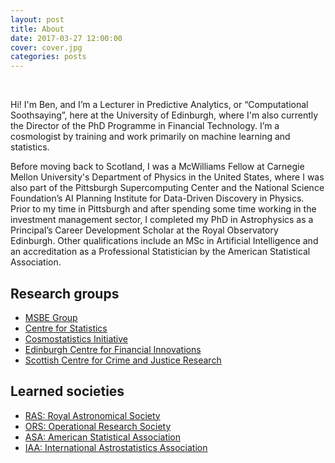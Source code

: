 ```yaml
---
layout: post
title: About
date: 2017-03-27 12:00:00
cover: cover.jpg
categories: posts
---
```


<br>

Hi! I'm Ben, and I’m a Lecturer in Predictive Analytics, or “Computational Soothsaying”, here at the University of Edinburgh, where I'm also currently the Director of the PhD Programme in Financial Technology. I’m a cosmologist by training and work primarily on machine learning and statistics.

Before moving back to Scotland, I was a McWilliams Fellow at Carnegie Mellon University's Department of Physics in the United States, where I was also part of the Pittsburgh Supercomputing Center and the National Science Foundation’s AI Planning Institute for Data-Driven Discovery in Physics. Prior to my time in Pittsburgh and after spending some time working in the investment management sector, I completed my PhD in Astrophysics as a Principal’s Career Development Scholar at the Royal Observatory Edinburgh. Other qualifications include an MSc in Artificial Intelligence and an accreditation as a Professional Statistician by the American Statistical Association.

<!--
, where I'm also serving as the Director of the PhD Programme in Financial Technology
-->

## Research groups

* [MSBE Group](https://www.business-school.ed.ac.uk/research/areas/management-science-business-economics)
* [Centre for Statistics](https://centreforstatistics.maths.ed.ac.uk)
* [Cosmostatistics Initiative](https://cosmostatistics-initiative.org)
* [Edinburgh Centre for Financial Innovations](https://www.ecfi.business-school.ed.ac.uk)
* [Scottish Centre for Crime and Justice Research](https://www.sccjr.ac.uk)

## Learned societies

* [RAS: Royal Astronomical Society](https://www.ras.org.uk)
* [ORS: Operational Research Society](https://www.theorsociety.com)
* [ASA: American Statistical Association](http://www.amstat.org)
* [IAA: International Astrostatistics Association](http://iaa.mi.oa-brera.inaf.it/IAA/home.html)

<br>

<!--
## Research groups:

* [MSBE Group](https://www.business-school.ed.ac.uk/research/areas/management-science-business-economics)
* [Centre for Statistics](https://centreforstatistics.maths.ed.ac.uk/)
* [Cosmostatistics Initiative](https://cosmostatistics-initiative.org)
* [Bayes Centre Space Innovation Hub](https://www.ed.ac.uk/bayes/about-us/research/space-and-satellites)
* [Scottish Centre for Crime and Justice Research](https://www.sccjr.ac.uk)
* [EFI FinTech and Financial Services Research Cluster](https://www.cdcs.ed.ac.uk/research-clusters/fintech)
-->

<!--
Hi! I’m Ben, and I’m a current McWilliams Fellow at Carnegie Mellon University. Prior to moving to the United States, I received my PhD from the University of Edinburgh in Scotland as a Principal's Career Development Scholar, where I was also part of the university's Centre for Statistics. With a previous detour through a master's degree in artificial intelligence as well as related work in the UK's financial asset management sector before my doctoral studies, I'm also an accredited Graduate Statistician with the American Statistical Association, and part of the Pittsburgh Supercomputing Center and the new NSF AI Planning Institute located at Carnegie Mellon University.

## Research groups:

* [McWilliams Center for Cosmology](https://www.cmu.edu/cosmology)
* [Pittsburgh Supercomputing Centre](https://www.psc.edu)
* [NSF AI Planning Institute](https://www.cmu.edu/ai-physics-institute)
* [Cosmostatistics Initiative](https://cosmostatistics-initiative.org)
* [The Dark Energy Survey](https://www.darkenergysurvey.org)
* [Rubin LSST DESC](https://lsstdesc.org)

## Learned societies:

* [RAS: Royal Astronomical Society](https://www.ras.org.uk) (Fellow)
* [ASA: American Statistical Association](http://www.amstat.org) (GStat)
* [IAA: International Astrostatistics Association](http://iaa.mi.oa-brera.inaf.it/IAA/home.html) (Member)

## News and media:

* ["Announcting the McWilliams/PSC Seed Grant 2021 recipients" (CMU)](https://www.cmu.edu/cosmology/news/articles/2021-11-08_seed-grant-recipients.html)
* ["Connecting emptiness" (COIN)](https://cosmostatistics-initiative.org/connecting-emptiness/)
* ["Dark Energy Survey scientist of the week" (DES)](https://www.darkenergysurvey.org/scientistoftheweek/ben-moews/)
* ["Sight beyond sight: Teasing galaxies apart with deep learning" (COIN)](https://cosmostatistics-initiative.org/deblending/)
* ["This AI system can generate images of artificial galaxies" (VentureBeat and others)](https://venturebeat.com/2018/11/08/this-ai-system-can-generate-images-of-artificial-galaxies)
* ["Fear of the dark: Caveats of using supernovae to probe the nature of dark energy" (COIN)](https://cosmostatistics-initiative.org/sncosmo/)
* ["Now you see me: COIN extends the OC census in the solar neighborhood with Gaia DR2" (COIN)](https://cosmostatistics-initiative.org/coin-gaia_ocs/)

<br>
-->
